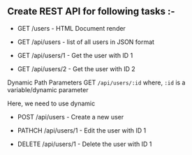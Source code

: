 ## Create REST API for following tasks :-
- GET /users - HTML Document render
- GET /api/users - list of all users in JSON format

- GET /api/users/1 - Get the user with ID 1
- GET /api/users/2 - Get the user with ID 2

Dynamic Path Parameters 
GET `/api/users/:id`
where, `:id` is a variable/dynamic parameter

Here, we need to use dynamic  

- POST /api/users - Create a new user

- PATHCH /api/users/1 - Edit the user with ID 1

- DELETE /api/users/1 - Delete the user with ID 1